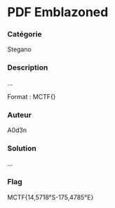 # PDF Emblazoned

### Catégorie

Stegano

### Description

...

Format : MCTF{}

### Auteur

A0d3n

### Solution

...

### Flag

MCTF{14,5718°S-175,4785°E}
